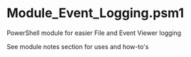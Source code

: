 # Module_Event_Logging.psm1
  PowerShell module for easier File and Event Viewer logging
  
  See module notes section for uses and how-to's
